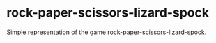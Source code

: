 # rock-paper-scissors-lizard-spock
Simple representation of the game rock-paper-scissors-lizard-spock.
